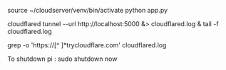source ~/cloudserver/venv/bin/activate
python app.py


cloudflared tunnel --url http://localhost:5000 &> cloudflared.log &
tail -f cloudflared.log

grep -o 'https://[^ ]*trycloudflare.com' cloudflared.log

To shutdown pi :
sudo shutdown now

